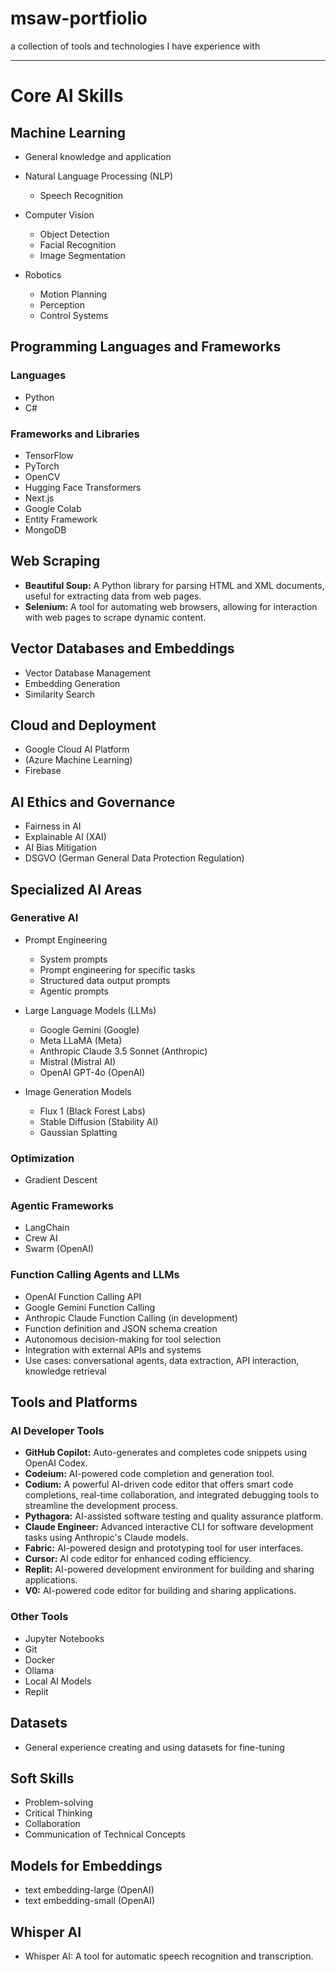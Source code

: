 # msaw-portfiolio

a collection of tools and technologies I have experience with

---

# Core AI Skills

## Machine Learning

- General knowledge and application
- Natural Language Processing (NLP)

   - Speech Recognition

- Computer Vision

   - Object Detection
   - Facial Recognition
   - Image Segmentation

- Robotics

   - Motion Planning
   - Perception
   - Control Systems

## Programming Languages and Frameworks

### Languages

- Python
- C#

### Frameworks and Libraries

- TensorFlow
- PyTorch
- OpenCV
- Hugging Face Transformers
- Next.js
- Google Colab
- Entity Framework
- MongoDB

## Web Scraping

- **Beautiful Soup:** A Python library for parsing HTML and XML documents, useful for extracting data from web pages.
- **Selenium:** A tool for automating web browsers, allowing for interaction with web pages to scrape dynamic content.

## Vector Databases and Embeddings

- Vector Database Management
- Embedding Generation
- Similarity Search

## Cloud and Deployment

- Google Cloud AI Platform
- (Azure Machine Learning)
- Firebase

## AI Ethics and Governance

- Fairness in AI
- Explainable AI (XAI)
- AI Bias Mitigation
- DSGVO (German General Data Protection Regulation)

## Specialized AI Areas

### Generative AI

- Prompt Engineering

   - System prompts
   - Prompt engineering for specific tasks
   - Structured data output prompts
   - Agentic prompts

- Large Language Models (LLMs)

   - Google Gemini (Google)
   - Meta LLaMA (Meta)
   - Anthropic Claude 3.5 Sonnet (Anthropic)
   - Mistral (Mistral AI)
   - OpenAI GPT-4o (OpenAI)

- Image Generation Models

   - Flux 1 (Black Forest Labs)
   - Stable Diffusion (Stability AI)
   - Gaussian Splatting

### Optimization

- Gradient Descent

### Agentic Frameworks

- LangChain
- Crew AI
- Swarm (OpenAI)

### Function Calling Agents and LLMs

- OpenAI Function Calling API
- Google Gemini Function Calling
- Anthropic Claude Function Calling (in development)
- Function definition and JSON schema creation
- Autonomous decision-making for tool selection
- Integration with external APIs and systems
- Use cases: conversational agents, data extraction, API interaction, knowledge retrieval

## Tools and Platforms

### AI Developer Tools

- **GitHub Copilot:** Auto-generates and completes code snippets using OpenAI Codex.
- **Codeium:** AI-powered code completion and generation tool.
- **Codium:** A powerful AI-driven code editor that offers smart code completions, real-time collaboration, and integrated debugging tools to streamline the development process.
- **Pythagora:** AI-assisted software testing and quality assurance platform.
- **Claude Engineer:** Advanced interactive CLI for software development tasks using Anthropic's Claude models.
- **Fabric:** AI-powered design and prototyping tool for user interfaces.
- **Cursor:** AI code editor for enhanced coding efficiency.
- **Replit:** AI-powered development environment for building and sharing applications.
- **V0:** AI-powered code editor for building and sharing applications.

### Other Tools

- Jupyter Notebooks
- Git
- Docker
- Ollama
- Local AI Models
- Replit

## Datasets

- General experience creating and using datasets for fine-tuning

## Soft Skills

- Problem-solving
- Critical Thinking
- Collaboration
- Communication of Technical Concepts

## Models for Embeddings

- text embedding-large (OpenAI)
- text embedding-small (OpenAI)

## Whisper AI

- Whisper AI: A tool for automatic speech recognition and transcription.
